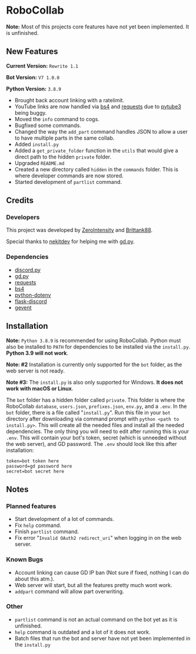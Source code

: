 # RoboCollab
**Note:** Most of this projects core features have not yet been implemented. It is unfinished.

## New Features
**Current Version:** `Rewrite 1.1`

**Bot Version:** `V7 1.0.0`

**Python Version:** `3.8.9`

- Brought back account linking with a ratelimit.
- YouTube links are now handled via [bs4](https://pypi.org/project/bs4/) and [requests](https://pypi.org/project/requests/) due to [pytube3](https://pypi.org/project/pytube3/) being buggy.
- Moved the `info` command to cogs.
- Bugfixed some commands.
- Changed the way the `add_part` command handles JSON to allow a user to have multiple parts in the same collab.
- Added `install.py`
- Added a `get_private_folder` function in the `utils` that would give a direct path to the hidden `private` folder.
- Upgraded `README.md`
- Created a new directory called `hidden` in the `commands` folder. This is where developer commands are now stored.
- Started development of `partlist` command.
## Credits

### Developers

This project was developed by [ZeroIntensity](https://zintensity.net) and [Brittank88](https://twitter.com/_brittank88).

Special thanks to [nekitdev](https://github.com/nekitdev) for helping me with [gd.py](https://pypi.org/project/gd.py/).


### Dependencies
- [discord.py](https://pypi.org/project/discord.py/)
- [gd.py](https://pypi.org/project/gd.py/)
- [requests](https://pypi.org/project/requests/)
- [bs4](https://pypi.org/project/bs4/)
- [python-dotenv](https://pypi.org/project/python-dotenv/)
- [flask-discord](https://pypi.org/project/flask-discord/)
- [gevent](https://pypi.org/project/gevent/)

## Installation

**Note:** `Python 3.8.9` is recommended for using RoboCollab. Python must also be installed to `PATH` for dependencies to be installed via the `install.py`. **Python 3.9 will not work**.

**Note: #2** Installation is currently only supported for the `bot` folder, as the web server is not ready.

**Note #3:** The `install.py` is also only supported for Windows. **It does not work with macOS or Linux**.


The `bot` folder has a hidden folder called `private`. This folder is where the RoboCollab `database`, `users.json`, `prefixes.json`, `env.py`, and a `.env`. In the `bot` folder, there is a file called "`install.py`". Run this file in your `bot` directory after downloading via command prompt with `python <path to install.py>`. This will create all the needed files and install all the needed dependencies. The only thing you will need to edit after running this is your `.env`. This will contain your bot's token, secret (which is unneeded without the web server), and GD password. The `.env` should look like this after installation:

```
token=bot token here
password=gd password here
secret=bot secret here
```

## Notes
### Planned features
- Start development of a lot of commands.
- Fix `help` command.
- Finish `partlist` command.
- Fix error "`Invalid OAuth2 redirect_uri`" when logging in on the web server. 

### Known Bugs
- Account linking can cause GD IP ban (Not sure if fixed, nothing I can do about  this atm.).
- Web server will start, but all the features pretty much wont work.
- `addpart` command will allow part overwriting.
### Other
- `partlist` command is not an actual command on the bot yet as it is unfinished.
- `help` command is outdated and a lot of it does not work.
- Batch files that run the bot and server have not yet been implemented in the `install.py`
